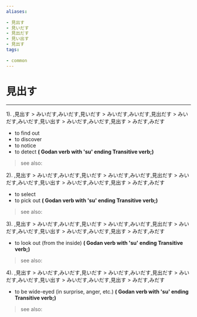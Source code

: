 ```yaml
---
aliases:
    
- 見出す
- 見いだす
- 見出だす
- 見い出す
- 見出す
tags:
    
- common
---
```


# 見出す
---
1).
,見出す > みいだす,みいだす,見いだす > みいだす,みいだす,見出だす > みいだす,みいだす,見い出す > みいだす,みいだす,見出す > みだす,みだす

- to find out
- to discover
- to notice
- to detect
**( Godan verb with 'su' ending Transitive verb;)**
> see also: 
            
2).
,見出す > みいだす,みいだす,見いだす > みいだす,みいだす,見出だす > みいだす,みいだす,見い出す > みいだす,みいだす,見出す > みだす,みだす

- to select
- to pick out
**( Godan verb with 'su' ending Transitive verb;)**
> see also: 
            
3).
,見出す > みいだす,みいだす,見いだす > みいだす,みいだす,見出だす > みいだす,みいだす,見い出す > みいだす,みいだす,見出す > みだす,みだす

- to look out (from the inside)
**( Godan verb with 'su' ending Transitive verb;)**
> see also: 
            
4).
,見出す > みいだす,みいだす,見いだす > みいだす,みいだす,見出だす > みいだす,みいだす,見い出す > みいだす,みいだす,見出す > みだす,みだす

- to be wide-eyed (in surprise, anger, etc.)
**( Godan verb with 'su' ending Transitive verb;)**
> see also: 
            